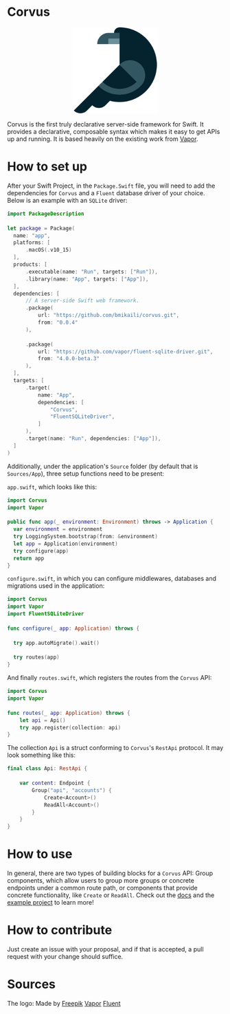 # Corvus

<p align="center">
  <img width="200" src="images/crow.png">
</p>

Corvus is the first truly declarative server-side framework for Swift. It provides a declarative, composable syntax which makes it easy to get APIs up and running. It is based heavily on the existing work from [Vapor](https://github.com/vapor/vapor).

# How to set up

After your Swift Project, in the `Package.Swift` file, you will need to add the dependencies 
for `Corvus` and a `Fluent` database driver of your choice. Below is an example with an 
`SQLite` driver:

```Swift
import PackageDescription

let package = Package(
  name: "app",
  platforms: [
      .macOS(.v10_15)
  ],
  products: [
      .executable(name: "Run", targets: ["Run"]),
      .library(name: "App", targets: ["App"]),
  ],
  dependencies: [
      // A server-side Swift web framework.
      .package(
          url: "https://github.com/bmikaili/corvus.git",
          from: "0.0.4"
      ),

      .package(
          url: "https://github.com/vapor/fluent-sqlite-driver.git",
          from: "4.0.0-beta.3"
      ),
  ],
  targets: [
      .target(
          name: "App",
          dependencies: [
              "Corvus",
              "FluentSQLiteDriver",
          ]
      ),
      .target(name: "Run", dependencies: ["App"]),
  ]
)
```

Additionally, under the application's `Source` folder (by default that is `Sources/App`), three 
setup functions need to be present:

`app.swift`, which looks like this:

```Swift
import Corvus
import Vapor

public func app(_ environment: Environment) throws -> Application {
  var environment = environment
  try LoggingSystem.bootstrap(from: &environment)
  let app = Application(environment)
  try configure(app)
  return app
}
```

`configure.swift`, in which you can configure middlewares, databases and migrations used
in the application:

```Swift
import Corvus
import Vapor
import FluentSQLiteDriver

func configure(_ app: Application) throws {

  try app.autoMigrate().wait()

  try routes(app)
}
```

And finally `routes.swift`, which registers the routes from the `Corvus` API:
```Swift
import Corvus
import Vapor

func routes(_ app: Application) throws {
    let api = Api()
    try app.register(collection: api)
}
```

The collection `Api` is a struct conforming to `Corvus`'s `RestApi` protocol. It may look
something like this:

```Swift
final class Api: RestApi {

    var content: Endpoint {
        Group("api", "accounts") {
            Create<Account>()
            ReadAll<Account>()
        }
    }
}
```

# How to use

In general, there are two types of building blocks for a `Corvus` API: Group components, which
allow users to group more groups or concrete endpoints under a common route path, or 
components that provide concrete functionality, like `Create` or `ReadAll`. Check out the 
[docs](https://apodini.github.io/corvus-docs/) and the [example project](https://github.com/Apodini/corvus-example-project) to learn more!

# How to contribute

Just create an issue with your proposal, and if that is accepted, a pull request with your change
should suffice.

# Sources
The logo: Made by [Freepik](https://www.flaticon.com/authors/freepik)
[Vapor](https://github.com/vapor/vapor)
[Fluent](https://github.com/vapor/fluent)
